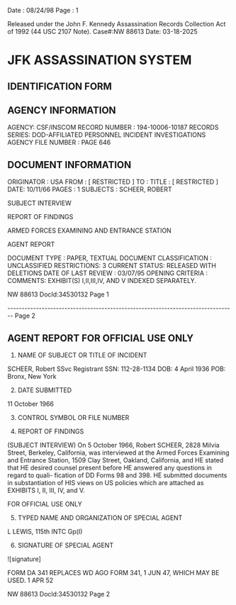 Date : 08/24/98
Page : 1

Released under the John F. Kennedy
Assassination Records Collection Act of
1992 (44 USC 2107 Note). Case#:NW
88613 Date: 03-18-2025

# JFK ASSASSINATION SYSTEM
## IDENTIFICATION FORM

## AGENCY INFORMATION

AGENCY: CSF/INSCOM
RECORD NUMBER : 194-10006-10187
RECORDS SERIES: DOD-AFFILIATED PERSONNEL INCIDENT INVESTIGATIONS
AGENCY FILE NUMBER : PAGE 646

## DOCUMENT INFORMATION

ORIGINATOR : USA
FROM : [ RESTRICTED ]
TO :
TITLE : [ RESTRICTED ]
DATE: 10/11/66
PAGES : 1
SUBJECTS : SCHEER, ROBERT

SUBJECT INTERVIEW

REPORT OF FINDINGS

ARMED FORCES EXAMINING AND ENTRANCE STATION

AGENT REPORT

DOCUMENT TYPE : PAPER, TEXTUAL DOCUMENT
CLASSIFICATION : UNCLASSIFIED
RESTRICTIONS: 3
CURRENT STATUS: RELEASED WITH DELETIONS
DATE OF LAST REVIEW : 03/07/95
OPENING CRITERIA :
COMMENTS: EXHIBIT(S) I,II,III,IV, AND V INDEXED SEPARATELY.

NW 88613 DocId:34530132 Page 1


-------------------------------------------------------------------------------- Page 2

## AGENT REPORT FOR OFFICIAL USE ONLY

1. NAME OF SUBJECT OR TITLE OF INCIDENT

SCHEER, Robert
SSvc Registrant SSN: 112-28-1134
DOB: 4 April 1936
POB: Bronx, New York

2. DATE SUBMITTED

11 October 1966

3. CONTROL SYMBOL OR FILE NUMBER

4. REPORT OF FINDINGS

(SUBJECT INTERVIEW) On 5 October 1966, Robert SCHEER, 2828 Milvia
Street, Berkeley, California, was interviewed at the Armed Forces Examining and
Entrance Station, 1509 Clay Street, Oakland, California, and HE stated that HE
desired counsel present before HE answered any questions in regard to quali-
fication of DD Forms 98 and 398. HE submitted documents in substantiation
of HIS views on US policies which are attached as EXHIBITS I, II, III, IV, and V.

FOR OFFICIAL USE ONLY

5. TYPED NAME AND ORGANIZATION OF SPECIAL AGENT

L LEWIS, 115th INTC Gp(I)

6. SIGNATURE OF SPECIAL AGENT

![signature]

FORM
DA 341 REPLACES WD AGO FORM 341, 1 JUN 47, WHICH MAY BE USED.
1 APR 52

NW 88613 Docld:34530132 Page 2
